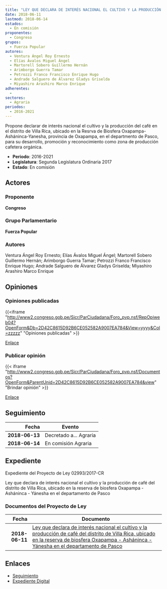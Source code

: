 ```yaml
---
title: "LEY QUE DECLARA DE INTERÉS NACIONAL EL CULTIVO Y LA PRODUCCIÓN DEL CAFÉ DEL DISTRITO DE VILLA RICA, UBICADO EN LA RESERVA DE BIOFERA OXAPAMPA-ASHÁNINCA-YÁNESHA EN EL DEPARTAMENTO DE PASCO"
date: 2018-06-11
lastmod: 2018-06-14
estados: 
  - En comisión
proponentes: 
  - Congreso
grupos: 
  - Fuerza Popular
autores: 
  - Ventura Ángel Roy Ernesto
  - Elías Ávalos Miguel Ángel
  - Martorell Sobero Guillermo Hernán
  - Arimborgo Guerra Tamar
  - Petrozzi Franco Francisco Enrique Hugo
  - Andrade Salguero de Álvarez Gladys Griselda
  - Miyashiro Arashiro Marco Enrique
adherentes: 
  - 
sectores: 
  - Agraria
periodos: 
  - 2016-2021
---
```


Propone declarar de interés nacional el cultivo y la producción del café en el distrito de Villa Rica, ubicado en la Resrva de Biosfera Oxapampa-Asháninca-Yanesha, provincia de Oxapampa, en el departmento de Pasco, para su desarrollo, promoción y reconocimiento como zona de producción cafetera orgánica.

- **Periodo**: 2016-2021
- **Legislatura**: Segunda Legislatura Ordinaria 2017
- **Estado**: En comisión

## Actores

### Proponente

**Congreso**

### Grupo Parlamentario

**Fuerza Popular**

### Autores

Ventura Ángel Roy Ernesto; Elías Ávalos Miguel Ángel; Martorell Sobero Guillermo Hernán; Arimborgo Guerra Tamar; Petrozzi Franco Francisco Enrique Hugo; Andrade Salguero de Álvarez Gladys Griselda; Miyashiro Arashiro Marco Enrique


## Opiniones

### Opiniones publicadas

{{<iframe "http://www2.congreso.gob.pe/Sicr/ParCiudadana/Foro_pvp.nsf/RepOpiweb04?OpenForm&Db=2D42C8615D92B6CE052582A9007EA784&View=yyyy&Col=zzzzz" "Opiniones publicadas" >}}

[Enlace](http://www2.congreso.gob.pe/Sicr/ParCiudadana/Foro_pvp.nsf/RepOpiweb04?OpenForm&Db=2D42C8615D92B6CE052582A9007EA784&View=yyyy&Col=zzzzz)
### Publicar opinión

{{< iframe "http://www2.congreso.gob.pe/Sicr/ParCiudadana/Foro_pvp.nsf/Documentos?OpenForm&ParentUnid=2D42C8615D92B6CE052582A9007EA784&view" "Brindar opinión" >}}

[Enlace](http://www2.congreso.gob.pe/Sicr/ParCiudadana/Foro_pvp.nsf/Documentos?OpenForm&ParentUnid=2D42C8615D92B6CE052582A9007EA784&view)

## Seguimiento

| Fecha | Evento |
|------:|--------|
| **2018-06-13** | Decretado a... Agraria|
| **2018-06-14** | En comisión Agraria|


## Expediente

Expediente del Proyecto de Ley 02993/2017-CR

Ley que declara de interés nacional el cultivo y la producción de café del distrito de Villa Rica, ubicado en la reserva de biosfera Oxapampa - Asháninca - Yánesha en el departamento de Pasco


### Documentos del Proyecto de Ley

| Fecha | Documento |
|------:|--------|
| **2018-06-11** | [Ley que declara de interés nacional el cultivo y la producción de café del distrito de Villa Rica, ubicado en la reserva de biosfera Oxapampa - Asháninca - Yánesha en el departamento de Pasco](http://www.leyes.congreso.gob.pe/Documentos/2016_2021/Proyectos_de_Ley_y_de_Resoluciones_Legislativas/PL0299320180611.pdf) |

## Enlaces 

- [Seguimiento](http://www2.congreso.gob.pe/Sicr/TraDocEstProc/CLProLey2016.nsf/f7fff46988ca05b1052578e100829cc7/6628bd332547fce3052582a9007f76df?OpenDocument)
- [Expediente Digital](http://www2.congreso.gob.pe/Sicr/TraDocEstProc/CLProLey2016.nsf/f7fff46988ca05b1052578e100829cc7/6628bd332547fce3052582a9007f76df?OpenDocument&Click=05257FB7005EB655.eb71d0cf91d8294e05256cdf006b5706/$Body/0.1C6C)
